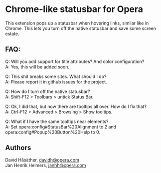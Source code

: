 Chrome-like statusbar for Opera
==========

This extension pops up a statusbar when hovering links, similar like in Chrome. This lets you turn off the native statusbar and save some screen estate.  

FAQ:
-------

Q: Will you add support for title attributes? And color configuration?  
A: Yes, this will be added soon.  

Q: This shit breaks some sites. What should I do?  
A: Please report it in github issues for the project.  

Q: How do I turn off the native statusbar?  
A: Shift-F12 > Toolbars > untick Status Bar.  

Q: Ok, I did that, but now there are tooltips all over. How do I fix that?  
A: Ctrl-F12 > Advanced > Browsing > Show tooltips.  

Q: What if I have the same tooltips near elements?  
A: Set opera:config#StatusBar%20Alignment to 2 and opera:config#Popup%20Button%20Help to 0.  

Authors
-------
David Håsäther, <davidh@opera.com>  
Jan Henrik Helmers, <janhh@opera.com>  

